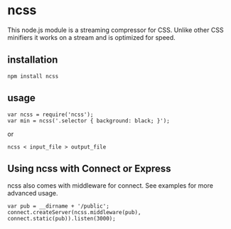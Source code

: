 ncss
====
This node.js module is a streaming compressor for CSS. Unlike other CSS minifiers
it works on a stream and is optimized for speed.

installation
------------
    npm install ncss

usage
-----
    var ncss = require('ncss');
    var min = ncss('.selector { background: black; }');

or

    ncss < input_file > output_file

Using ncss with Connect or Express
----
ncss also comes with middleware for connect. See examples for more advanced usage.

    var pub = __dirname + '/public';
    connect.createServer(ncss.middleware(pub), connect.static(pub)).listen(3000);

